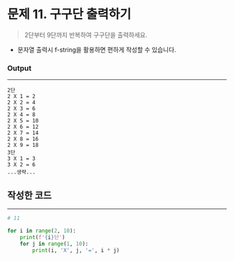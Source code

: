 # 문제 11. 구구단 출력하기



> 2단부터 9단까지 반복하여 구구단을 출력하세요.
* 문자열 출력시 f-string을 활용하면 편하게 작성할 수 있습니다.
>


### Output
---

```
2단
2 X 1 = 2 
2 X 2 = 4
2 X 3 = 6
2 X 4 = 8
2 X 5 = 10
2 X 6 = 12
2 X 7 = 14
2 X 8 = 16
2 X 9 = 18
3단
3 X 1 = 3 
3 X 2 = 6
...생략...
```



## 작성한 코드
----

```python
# 11

for i in range(2, 10):
    print(f'{i}단')
    for j in range(1, 10):
        print(i, 'X', j, '=', i * j)
```


</aside>